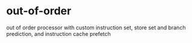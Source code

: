 # out-of-order
out of order processor with custom instruction set, store set and branch prediction, and instruction cache prefetch
